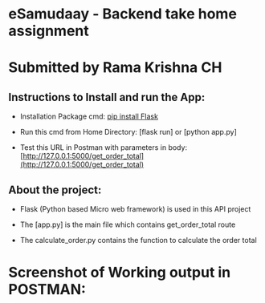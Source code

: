 # eSamudaay - Backend take home assignment
# Submitted by Rama Krishna CH

## Instructions to Install and run the App:

 - Installation Package cmd: [pip install Flask](https://pypi.org/project/Flask/)

 - Run this cmd from Home Directory: [flask run] or [python app.py]

 - Test this URL in Postman with parameters in body: [http://127.0.0.1:5000/get_order_total](http://127.0.0.1:5000/get_order_total)

 ## About the project:

- Flask (Python based Micro web framework) is used in this API project

- The [app.py] is the main file which contains get_order_total route

- The calculate_order.py contains the function to calculate the order total

# Screenshot of Working output in POSTMAN:
